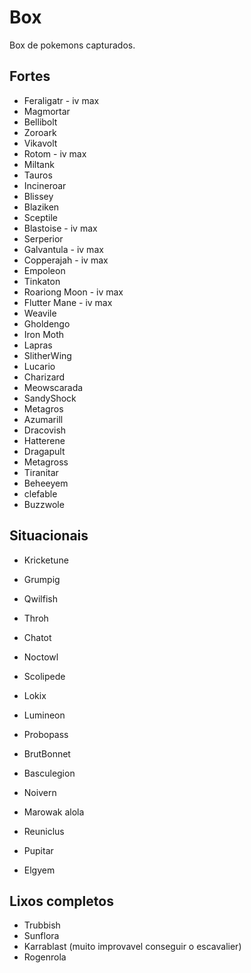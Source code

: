 # Box
Box de pokemons capturados.

## Fortes
* Feraligatr - iv max
* Magmortar
* Bellibolt
* Zoroark
* Vikavolt
* Rotom - iv max
* Miltank
* Tauros
* Incineroar
* Blissey
* Blaziken
* Sceptile
* Blastoise - iv max
* Serperior
* Galvantula - iv max
* Copperajah - iv max
* Empoleon
* Tinkaton
* Roariong Moon - iv max
* Flutter Mane - iv max
* Weavile
* Gholdengo
* Iron Moth
* Lapras
* SlitherWing
* Lucario
* Charizard
* Meowscarada
* SandyShock
* Metagros
* Azumarill
* Dracovish
* Hatterene
* Dragapult
* Metagross
* Tiranitar
* Beheeyem
* clefable
* Buzzwole


## Situacionais
* Kricketune
* Grumpig
* Qwilfish
* Throh
* Chatot
* Noctowl
* Scolipede
* Lokix
* Lumineon
* Probopass
* BrutBonnet
* Basculegion
* Noivern
* Marowak alola
* Reuniclus

* Pupitar
* Elgyem
 
## Lixos completos
* Trubbish
* Sunflora
* Karrablast (muito improvavel conseguir o escavalier)
* Rogenrola